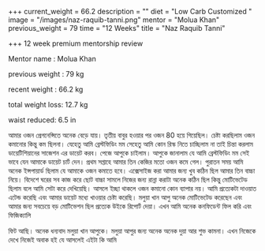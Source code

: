 +++
current_weight = 66.2
description = ""
diet = "Low Carb Customized "
image = "/images/naz-raquib-tanni.png"
mentor = "Molua Khan"
previous_weight = 79
time = "12 Weeks"
title = "Naz Raquib Tanni"

+++
12 week premium mentorship review

Mentor name : Molua Khan

previous weight : 79 kg

recent weight : 66.2 kg

total weight loss: 12.7 kg

waist reduced: 6.5 in

আমার ওজন প্রেগনেন্সিতে অনেক বেড়ে যায়। তৃতীয় বাবুর হওয়ার পর ওজন 80 হয়ে গিয়েছিল। চেষ্টা করছিলাম ওজন কমানোর কিন্তু কম ছিলনা। যেহেতু আমি ব্রেস্টফিডিং মম সেহেতু আমি কোন রিস্ক নিতে চাচ্ছিলাম না তাই চিন্তা করলাম ডায়েটিশিয়ানের সাজেশন এর ডায়েট করব। পেজে আপুকে চাইলাম। আপুকে জানালাম যে আমি ব্রেস্টফিডিং মম সেই ভাবে যেন আমাকে ডায়েট চার্ট দেন। প্রথম সপ্তাহে আমার তিন কেজির মতো ওজন কমে গেল। পুরাতন সময় আমি অনেক ইন্সপায়ার্ড ছিলাম যে আমাকে ওজন কমাতে হবে। এক্সেসাইজ করা আমার জন্য খুব কঠিন ছিল আমার তিন বাচ্চা নিয়ে। বিদেশে ঘরের সব কাজ করে ছোট বাচ্চা সামলে নিজের জন্য রান্না করাটা অনেক কঠিন ছিল কিন্তু মোটিভেটেড ছিলাম বলে আমি সেটা করে দেখিয়েছি। আসলে ইচ্ছা থাকলে ওজন কমানো কোন ব্যাপার নয়। আমি প্রত্যেকটা দাওয়াত এটেন্ড করেছি এবং আমার ডায়েট মধ্যে খাওয়ার চেষ্টা করেছি। মলুয়া খান আপু অনেক মোটিভেটেড করেছেন এবং আমার জন্য সবচেয়ে বড় মোটিভেশন ছিল প্রত্যেক উইকে রিপোর্ট দেয়া। এখন আমি অনেক কনফিডেন্ট ফিল করি এবং ফিজিক্যালি

ফিট আছি। অনেক ধন্যবাদ মলুয়া খান আপুকে। মলুয়া আপুর জন্য অনেক অনেক দুয়া আর শুভ কামনা। এখন নিজেকে দেখে নিজেই অবাক হই যে আসলেই এইটা কি আমি